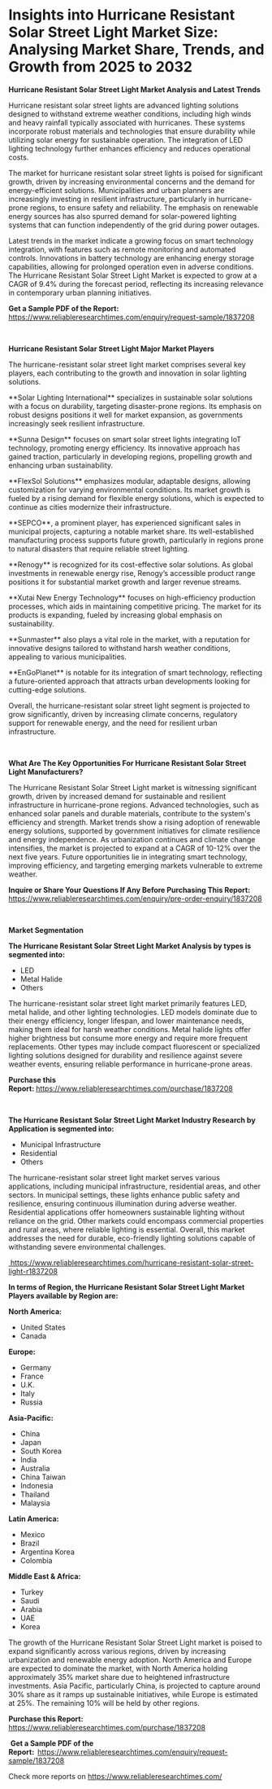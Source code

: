 <p><h1>Insights into Hurricane Resistant Solar Street Light Market Size: Analysing Market Share, Trends, and Growth from 2025 to 2032</h1></p><p><strong>Hurricane Resistant Solar Street Light Market Analysis and Latest Trends</strong></p>
<p><p>Hurricane resistant solar street lights are advanced lighting solutions designed to withstand extreme weather conditions, including high winds and heavy rainfall typically associated with hurricanes. These systems incorporate robust materials and technologies that ensure durability while utilizing solar energy for sustainable operation. The integration of LED lighting technology further enhances efficiency and reduces operational costs.</p><p>The market for hurricane resistant solar street lights is poised for significant growth, driven by increasing environmental concerns and the demand for energy-efficient solutions. Municipalities and urban planners are increasingly investing in resilient infrastructure, particularly in hurricane-prone regions, to ensure safety and reliability. The emphasis on renewable energy sources has also spurred demand for solar-powered lighting systems that can function independently of the grid during power outages.</p><p>Latest trends in the market indicate a growing focus on smart technology integration, with features such as remote monitoring and automated controls. Innovations in battery technology are enhancing energy storage capabilities, allowing for prolonged operation even in adverse conditions. The Hurricane Resistant Solar Street Light Market is expected to grow at a CAGR of 9.4% during the forecast period, reflecting its increasing relevance in contemporary urban planning initiatives.</p></p>
<p><strong>Get a Sample PDF of the Report:&nbsp;</strong> <a href="https://www.reliableresearchtimes.com/enquiry/request-sample/1837208?utm_campaign=2255&utm_medium=2&utm_source=Github&utm_content=ia&utm_term=12042025&utm_id=hurricane-resistant-solar-street-light">https://www.reliableresearchtimes.com/enquiry/request-sample/1837208</a></p>
<p>&nbsp;</p>
<p><strong>Hurricane Resistant Solar Street Light Major Market Players</strong></p>
<p><p>The hurricane-resistant solar street light market comprises several key players, each contributing to the growth and innovation in solar lighting solutions. </p><p>**Solar Lighting International** specializes in sustainable solar solutions with a focus on durability, targeting disaster-prone regions. Its emphasis on robust designs positions it well for market expansion, as governments increasingly seek resilient infrastructure.</p><p>**Sunna Design** focuses on smart solar street lights integrating IoT technology, promoting energy efficiency. Its innovative approach has gained traction, particularly in developing regions, propelling growth and enhancing urban sustainability. </p><p>**FlexSol Solutions** emphasizes modular, adaptable designs, allowing customization for varying environmental conditions. Its market growth is fueled by a rising demand for flexible energy solutions, which is expected to continue as cities modernize their infrastructure.</p><p>**SEPCO**, a prominent player, has experienced significant sales in municipal projects, capturing a notable market share. Its well-established manufacturing process supports future growth, particularly in regions prone to natural disasters that require reliable street lighting.</p><p>**Renogy** is recognized for its cost-effective solar solutions. As global investments in renewable energy rise, Renogy’s accessible product range positions it for substantial market growth and larger revenue streams.</p><p>**Xutai New Energy Technology** focuses on high-efficiency production processes, which aids in maintaining competitive pricing. The market for its products is expanding, fueled by increasing global emphasis on sustainability.</p><p>**Sunmaster** also plays a vital role in the market, with a reputation for innovative designs tailored to withstand harsh weather conditions, appealing to various municipalities.</p><p>**EnGoPlanet** is notable for its integration of smart technology, reflecting a future-oriented approach that attracts urban developments looking for cutting-edge solutions. </p><p>Overall, the hurricane-resistant solar street light segment is projected to grow significantly, driven by increasing climate concerns, regulatory support for renewable energy, and the need for resilient urban infrastructure.</p></p>
<p>&nbsp;</p>
<p><strong>What Are The Key Opportunities For Hurricane Resistant Solar Street Light Manufacturers?</strong></p>
<p><p>The Hurricane Resistant Solar Street Light market is witnessing significant growth, driven by increased demand for sustainable and resilient infrastructure in hurricane-prone regions. Advanced technologies, such as enhanced solar panels and durable materials, contribute to the system's efficiency and strength. Market trends show a rising adoption of renewable energy solutions, supported by government initiatives for climate resilience and energy independence. As urbanization continues and climate change intensifies, the market is projected to expand at a CAGR of 10-12% over the next five years. Future opportunities lie in integrating smart technology, improving efficiency, and targeting emerging markets vulnerable to extreme weather.</p></p>
<p><strong>Inquire or Share Your Questions If Any Before Purchasing This Report:</strong> <a href="https://www.reliableresearchtimes.com/enquiry/pre-order-enquiry/1837208?utm_campaign=2255&utm_medium=2&utm_source=Github&utm_content=ia&utm_term=12042025&utm_id=hurricane-resistant-solar-street-light">https://www.reliableresearchtimes.com/enquiry/pre-order-enquiry/1837208</a></p>
<p>&nbsp;</p>
<p><strong>Market Segmentation</strong></p>
<p><strong>The Hurricane Resistant Solar Street Light Market Analysis by types is segmented into:</strong></p>
<p><ul><li>LED</li><li>Metal Halide</li><li>Others</li></ul></p>
<p><p>The hurricane-resistant solar street light market primarily features LED, metal halide, and other lighting technologies. LED models dominate due to their energy efficiency, longer lifespan, and lower maintenance needs, making them ideal for harsh weather conditions. Metal halide lights offer higher brightness but consume more energy and require more frequent replacements. Other types may include compact fluorescent or specialized lighting solutions designed for durability and resilience against severe weather events, ensuring reliable performance in hurricane-prone areas.</p></p>
<p><strong>Purchase this Report:&nbsp;</strong><a href="https://www.reliableresearchtimes.com/purchase/1837208?utm_campaign=2255&utm_medium=2&utm_source=Github&utm_content=ia&utm_term=12042025&utm_id=hurricane-resistant-solar-street-light">https://www.reliableresearchtimes.com/purchase/1837208</a></p>
<p>&nbsp;</p>
<p><strong>The Hurricane Resistant Solar Street Light Market Industry Research by Application is segmented into:</strong></p>
<p><ul><li>Municipal Infrastructure</li><li>Residential</li><li>Others</li></ul></p>
<p><p>The hurricane-resistant solar street light market serves various applications, including municipal infrastructure, residential areas, and other sectors. In municipal settings, these lights enhance public safety and resilience, ensuring continuous illumination during adverse weather. Residential applications offer homeowners sustainable lighting without reliance on the grid. Other markets could encompass commercial properties and rural areas, where reliable lighting is essential. Overall, this market addresses the need for durable, eco-friendly lighting solutions capable of withstanding severe environmental challenges.</p></p>
<p><a href="https://www.reliableresearchtimes.com/hurricane-resistant-solar-street-light-r1837208?utm_campaign=2255&utm_medium=2&utm_source=Github&utm_content=ia&utm_term=12042025&utm_id=hurricane-resistant-solar-street-light">&nbsp;https://www.reliableresearchtimes.com/hurricane-resistant-solar-street-light-r1837208</a></p>
<p><strong>In terms of Region, the Hurricane Resistant Solar Street Light Market Players available by Region are:</strong></p>
<p>
    <p> <strong> North America: </strong>
        <ul>
            <li>United States</li>
            <li>Canada</li>
        </ul>
        </p> 
    <p> <strong> Europe: </strong>
        <ul>
            <li>Germany</li>
            <li>France</li>
            <li>U.K.</li>
            <li>Italy</li>
            <li>Russia</li>
        </ul>
        </p> 
    <p> <strong> Asia-Pacific: </strong>
        <ul>
            <li>China</li>
            <li>Japan</li>
            <li>South Korea</li>
            <li>India</li>
            <li>Australia</li>
            <li>China Taiwan</li>
            <li>Indonesia</li>
            <li>Thailand</li>
            <li>Malaysia</li>
        </ul>
        </p> 
    <p> <strong> Latin America: </strong>
        <ul>
            <li>Mexico</li>
            <li>Brazil</li>
            <li>Argentina Korea</li>
            <li>Colombia</li>
        </ul>
        </p> 
    <p> <strong> Middle East & Africa: </strong>
        <ul>
            <li>Turkey</li>
            <li>Saudi</li>
            <li>Arabia</li>
            <li>UAE</li>
            <li>Korea</li>
        </ul>
    </p>
    </p>
<p><p>The growth of the Hurricane Resistant Solar Street Light market is poised to expand significantly across various regions, driven by increasing urbanization and renewable energy adoption. North America and Europe are expected to dominate the market, with North America holding approximately 35% market share due to heightened infrastructure investments. Asia Pacific, particularly China, is projected to capture around 30% share as it ramps up sustainable initiatives, while Europe is estimated at 25%. The remaining 10% will be held by other regions.</p></p>
<p><strong>Purchase this Report: </strong><a href="https://www.reliableresearchtimes.com/purchase/1837208?utm_campaign=2255&utm_medium=2&utm_source=Github&utm_content=ia&utm_term=12042025&utm_id=hurricane-resistant-solar-street-light">https://www.reliableresearchtimes.com/purchase/1837208</a></p>
<p>&nbsp;<strong>Get a Sample PDF of the Report:&nbsp;&nbsp;</strong><a href="https://www.reliableresearchtimes.com/enquiry/request-sample/1837208?utm_campaign=2255&utm_medium=2&utm_source=Github&utm_content=ia&utm_term=12042025&utm_id=hurricane-resistant-solar-street-light">https://www.reliableresearchtimes.com/enquiry/request-sample/1837208</a></p>
<p><strong></strong></p>
<p>Check more reports on <a href="https://www.reliableresearchtimes.com/?utm_campaign=2255&utm_medium=2&utm_source=Github&utm_content=ia&utm_term=12042025&utm_id=hurricane-resistant-solar-street-light">https://www.reliableresearchtimes.com/</a></p>